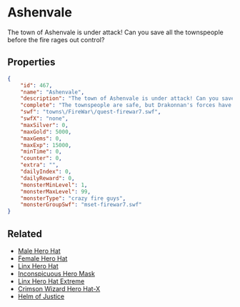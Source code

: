 # Ashenvale

The town of Ashenvale is under attack! Can you save all the townspeople before the fire rages out control?

## Properties

```json
{
    "id": 467,
    "name": "Ashenvale",
    "description": "The town of Ashenvale is under attack! Can you save all the townspeople before the fire rages out control?",
    "complete": "The townspeople are safe, but Drakonnan's forces have burned Ashenvale to the ground....",
    "swf": "towns\/FireWar\/quest-firewar7.swf",
    "swfX": "none",
    "maxSilver": 0,
    "maxGold": 5000,
    "maxGems": 0,
    "maxExp": 15000,
    "minTime": 0,
    "counter": 0,
    "extra": "",
    "dailyIndex": 0,
    "dailyReward": 0,
    "monsterMinLevel": 1,
    "monsterMaxLevel": 99,
    "monsterType": "crazy fire guys",
    "monsterGroupSwf": "mset-firewar7.swf"
}
```

## Related

- [Male Hero Hat](../items/2677-male-hero-hat.md)
- [Female Hero Hat](../items/2678-female-hero-hat.md)
- [Linx Hero Hat](../items/2679-linx-hero-hat.md)
- [Inconspicuous Hero Mask](../items/2680-inconspicuous-hero-mask.md)
- [Linx Hero Hat Extreme](../items/2681-linx-hero-hat-extreme.md)
- [Crimson Wizard Hero Hat-X](../items/2682-crimson-wizard-hero-hat-x.md)
- [Helm of Justice](../items/2683-helm-of-justice.md)

